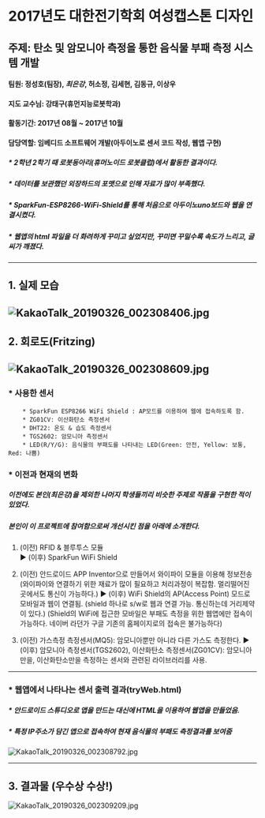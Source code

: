 # 2017년도 대한전기학회 여성캡스톤 디자인 #
## 주제: 탄소 및 암모니아 측정을 통한 음식물 부패 측정 시스템 개발 ##
#### 팀원: 정성호(팀장), ***최은강***, 허소정, 김세현, 김동규, 이상우 
#### 지도 교수님: 강태구(휴먼지능로봇학과)
#### 활동기간: 2017년 08월 ~ 2017년 10월
#### 담당역할: 임베디드 소프트웨어 개발(아두이노로 센서 코드 작성, 웹앱 구현)
##### * 2학년 2학기 때 로봇동아리(휴머노이드 로봇클럽)에서 활동한 결과이다.
##### * 데이터를 보관했던 외장하드의 포맷으로 인해 자료가 많이 부족했다.
##### * SparkFun-ESP8266-WiFi-Shield를 통해 처음으로 아두이노uno보드와 웹을 연결시켰다.
##### * 웹앱의 html 파일을 더 화려하게 꾸미고 싶었지만, 꾸미면 꾸밀수록 속도가 느리고, 글씨가 깨졌다.
- - -
## 1. 실제 모습 ##

![KakaoTalk_20190326_002308406.jpg](./KakaoTalk_20190326_002308406.jpg)
-----------------------------------------------------------------------
## 2. 회로도(Fritzing) ##

![KakaoTalk_20190326_002308609.jpg](./KakaoTalk_20190326_002308609.jpg)
-------------------------------------------------------------------------------------
### * 사용한 센서 ###
        * SparkFun ESP8266 WiFi Shield : AP모드를 이용하여 웹에 접속하도록 함.
        * ZG01CV: 이산화탄소 측정센서
        * DHT22: 온도 & 습도 측정센서
        * TGS2602: 암모니아 측정센서
        * LED(R/Y/G): 음식물의 부패도를 나타내는 LED(Green: 안전, Yellow: 보통, Red: 나쁨)
        
### * 이전과 현재의 변화
##### 이전에도 본인(최은강)을 제외한 나머지 학생들끼리 비슷한 주제로 작품을 구현한 적이 있었다.
##### 본인이 이 프로젝트에 참여함으로써 개선시킨 점을 아래에 소개한다.
 1. (이전) RFID & 블루투스 모듈  
 ▶ (이후) SparkFun WiFi Shield
 
 2. (이전) 안드로이드 APP Inventor으로 만들어서 와이파이 모듈을 이용해 정보전송 (와이파이와 연결하기 위한 재료가 많이 필요하고 처리과정이 복잡함. 멀리떨어진 곳에서도 통신이 가능하다.)
 ▶ (이후) WiFi Shield의 AP(Access Point) 모드로 모바일과 웹이 연결됨. (shield 하나로 s/w로 웹과 연결 가능. 통신하는데 거리제약이 있다.)
 (Shield의 WiFi에 접근한 모바일은 부패도 측정을 위한 웹앱에만 접속이 가능하다. 네이버 라던가 구글 기존의 홈페이지로의 접속은 불가능하다)
 
 3. (이전) 가스측정 측정센서(MQ5): 암모니아뿐만 아니라 다른 가스도 측정한다.
 ▶ (이후) 암모니아 측정센서(TGS2602), 이산화탄소 측정센서(ZG01CV):  암모니아만을, 이산화탄소만을 측정하는 센서와 관련된 라이브러리를 사용.
         
----------------------------------------------------------------------------------------
### * 웹앱에서 나타나는 센서 출력 결과(tryWeb.html) ###
##### * 안드로이드 스튜디오로 앱을 만드는 대신에 HTML을 이용하여 웹앱을 만들었음.
##### * 특정 IP주소가 담긴 앱으로 접속하여 현재 음식물의 부패도 측정결과를 보여줌
![KakaoTalk_20190326_002308792.jpg](./KakaoTalk_20190326_002308792.jpg)
- - -
## 3. 결과물 (우수상 수상!)
![KakaoTalk_20190326_002309209.jpg](./KakaoTalk_20190326_002309209.jpg)


